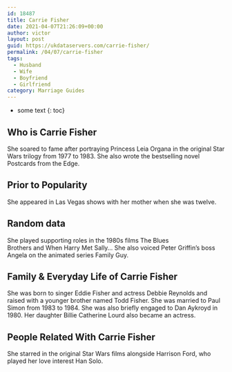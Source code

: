 ```yaml
---
id: 18487
title: Carrie Fisher
date: 2021-04-07T21:26:09+00:00
author: victor
layout: post
guid: https://ukdataservers.com/carrie-fisher/
permalink: /04/07/carrie-fisher
tags:
  - Husband
  - Wife
  - Boyfriend
  - Girlfriend
category: Marriage Guides
---
```


* some text
{: toc}


## Who is Carrie Fisher



She soared to fame after portraying Princess Leia Organa in the original Star Wars trilogy from 1977 to 1983. She also wrote the bestselling novel Postcards from the Edge. 

                
                
                
## Prior to Popularity



She appeared in Las Vegas shows with her mother when she was twelve. 

                
                
                
## Random data



She played supporting roles in the 1980s films The Blues Brothers and When Harry Met Sally&#8230; She also voiced Peter Griffin&#8217;s boss Angela on the animated series Family Guy. 

                
                
                
## Family & Everyday Life of Carrie Fisher



She was born to singer Eddie Fisher and actress Debbie Reynolds and raised with a younger brother named Todd Fisher. She was married to Paul Simon from 1983 to 1984. She was also briefly engaged to Dan Aykroyd in 1980. Her daughter Billie Catherine Lourd also became an actress. 

                
                
                
## People Related With Carrie Fisher



She starred in the original Star Wars films alongside Harrison Ford, who played her love interest Han Solo. 

                
              
            
          
          
          